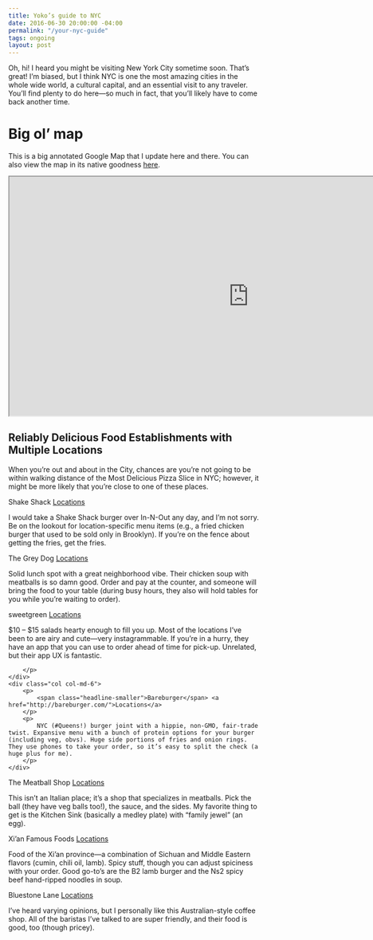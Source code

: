 ```yaml
---
title: Yoko’s guide to NYC
date: 2016-06-30 20:00:00 -04:00
permalink: "/your-nyc-guide"
tags: ongoing
layout: post
---
```


Oh, hi! I heard you might be visiting New York City sometime soon. That’s great! I’m biased, but I think NYC is one the most amazing cities in the whole wide world, a cultural capital, and an essential visit to any traveler. You’ll find plenty to do here—so much in fact, that you’ll likely have to come back another time.

# Big ol’ map

This is a big annotated Google Map that I update here and there. You can also view the map in its native goodness [here](https://drive.google.com/open?id=16FX4JH13RlT1lB_o1_keDbCWHG0&usp=sharing).

<iframe src="https://www.google.com/maps/d/u/0/embed?mid=16FX4JH13RlT1lB_o1_keDbCWHG0" width="960" height="480"></iframe>

## Reliably Delicious Food Establishments with Multiple Locations

When you’re out and about in the City, chances are you’re not going to be within walking distance of the Most Delicious Pizza Slice in NYC; however, it might be more likely that you’re close to one of these places. 

<div class="cols">
    <div class="col col-md-6">
        <p>
            <span class="headline-smaller">Shake Shack</span> <a href="https://www.shakeshack.com/locations/">Locations</a>
        </p>
        <p>
            I would take a Shake Shack burger over In-N-Out any day, and I’m not sorry. Be on the lookout for location-specific menu items (e.g., a fried chicken burger that used to be sold only in Brooklyn). If you’re on the fence about getting the fries, get the fries.
        </p>
    </div>
    <div class="col col-md-6">
        <p>
            <span class="headline-smaller">The Grey Dog</span> <a href="https://thegreydog.com/locations-hours/">Locations</a>
        </p>
        <p>
            Solid lunch spot with a great neighborhood vibe. Their chicken soup with meatballs is so damn good. Order and pay at the counter, and someone will bring the food to your table (during busy hours, they also will hold tables for you while you’re waiting to order).
        </p>
    </div>
</div>
<div class="cols">
    <div class="col col-md-6">
        <p>
            <span class="headline-smaller">sweetgreen</span> <a href="http://www.sweetgreen.com/locations/">Locations</a>
        </p>
        <p>
            $10 – $15 salads hearty enough to fill you up. Most of the locations I’ve been to are airy and cute—very instagrammable. If you’re in a hurry, they have an app that you can use to order ahead of time for pick-up. Unrelated, but their app UX is fantastic.

        </p>
    </div>
    <div class="col col-md-6">
        <p>
            <span class="headline-smaller">Bareburger</span> <a href="http://bareburger.com/">Locations</a>
        </p>
        <p>
            NYC (#Queens!) burger joint with a hippie, non-GMO, fair-trade twist. Expansive menu with a bunch of protein options for your burger (including veg, obvs). Huge side portions of fries and onion rings. They use phones to take your order, so it’s easy to split the check (a huge plus for me).
        </p>
    </div>
</div>
<div class="cols">
    <div class="col col-md-6">
        <p>
            <span class="headline-smaller">The Meatball Shop</span> <a href="http://www.themeatballshop.com/locations/">Locations</a>
        </p>
        <p>
            This isn’t an Italian place; it’s a shop that specializes in meatballs. Pick the ball (they have veg balls too!), the sauce, and the sides. My favorite thing to get is the Kitchen Sink (basically a medley plate) with “family jewel” (an egg).
        </p>
    </div>
    <div class="col col-md-6">
        <p>
            <span class="headline-smaller">Xi’an Famous Foods</span> <a href="http://xianfoods.com/locations/">Locations</a>
        </p>
        <p>
            Food of the Xi’an province—a combination of Sichuan and Middle Eastern flavors (cumin, chili oil, lamb). Spicy stuff, though you can adjust spiciness with your order. Good go-to’s are the B2 lamb burger and the Ns2 spicy beef hand-ripped noodles in soup.
        </p>
    </div>
</div>
<div class="cols">
    <div class="col col-md-6">
        <p>
            <span class="headline-smaller">Bluestone Lane</span> <a href="https://www.bluestonelaneny.com/">Locations</a>
        </p>
        <p>
            I’ve heard varying opinions, but I personally like this Australian-style coffee shop. All of the baristas I’ve talked to are super friendly, and their food is good, too (though pricey).
        </p>
    </div>
</div>
